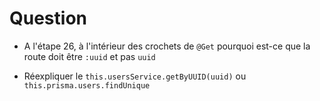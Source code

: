 # Question

- A l'étape 26, à l'intérieur des crochets de `@Get` pourquoi est-ce que la route doit être `:uuid` et pas `uuid`

- Réexpliquer le `this.usersService.getByUUID(uuid)` ou `this.prisma.users.findUnique` 